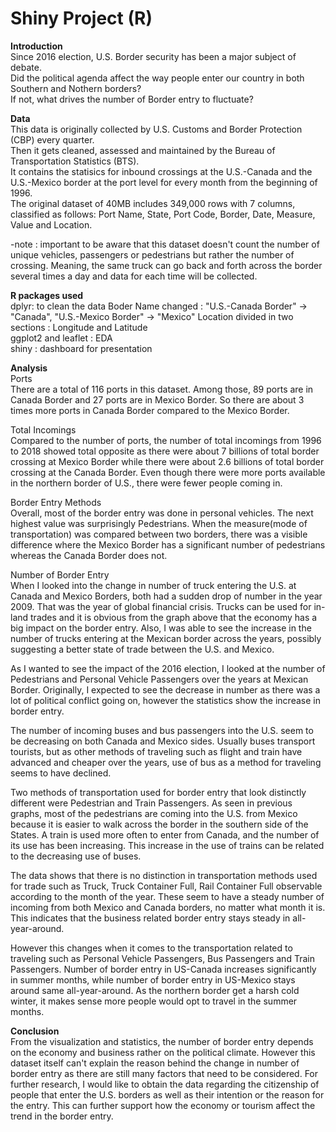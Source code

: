 # Shiny Project (R)

<b> Introduction </b> \
Since 2016 election, U.S. Border security has been a major subject of debate. \
Did the political agenda affect the way people enter our country in both Southern and Nothern borders? \
If not, what drives the number of Border entry to fluctuate? 

<b> Data </b> \
This data is originally collected by U.S. Customs and Border Protection (CBP) every quarter. \
Then it gets cleaned, assessed and maintained by the Bureau of Transportation Statistics (BTS). \
It contains the statisics for inbound crossings at the U.S.-Canada and the U.S.-Mexico border at the port level for every month from the beginning of 1996. \
The original dataset of 40MB includes 349,000 rows with 7 columns, classified as follows: Port Name, State, Port Code, Border, Date, Measure, Value and Location. 

 -note : important to be aware that this dataset doesn't count the number of unique vehicles, passengers or pedestrians but rather the number of crossing. Meaning, the same truck can go back and forth across the border several times a day and data for each time will be collected. 

<b> R packages used </b> \
dplyr: to clean the data
  Boder Name changed : "U.S.-Canada Border" -> "Canada", "U.S.-Mexico Border" -> "Mexico"
  Location divided in two sections : Longitude and Latitude \
ggplot2 and leaflet : EDA \
shiny : dashboard for presentation

<b> Analysis </b> \
Ports \
There are a total of 116 ports in this dataset. Among those, 89 ports are in Canada Border and 27 ports are in Mexico Border. So there are about 3 times more ports in Canada Border compared to the Mexico Border. 

Total Incomings \
Compared to the number of ports, the number of total incomings from 1996 to 2018 showed total opposite as there were about 7 billions of total border crossing at Mexico Border while there were about 2.6 billions of total border crossing at the Canada Border. Even though there were more ports available in the northern border of U.S., there were fewer people coming in. 

Border Entry Methods \
Overall, most of the border entry was done in personal vehicles. The next highest value was surprisingly Pedestrians. When the measure(mode of transportation) was compared between two borders, there was a visible difference where the Mexico Border has a significant number of pedestrians whereas the Canada Border does not. 

Number of Border Entry \
When I looked into the change in number of truck entering the U.S. at Canada and Mexico Borders, both had a sudden drop of number in the year 2009. That was the year of global financial crisis. Trucks can be used for in-land trades and it is obvious from the graph above that the economy has a big impact on the border entry. Also, I was able to see the increase in the number of trucks entering at the Mexican border across the years, possibly suggesting a better state of trade between the U.S. and Mexico. 

As I wanted to see the impact of the 2016 election, I looked at the number of Pedestrians and Personal Vehicle Passengers over the years at Mexican Border. Originally, I expected to see the decrease in number as there was a lot of political conflict going on, however the statistics show the increase in border entry. 

The number of incoming buses and bus passengers into the U.S. seem to be decreasing on both Canada and Mexico sides. Usually buses transport tourists, but as other methods of traveling such as flight and train have advanced and cheaper over the years, use of bus as a method for traveling seems to have declined. 

Two methods of transportation used for border entry that look distinctly different were Pedestrian and Train Passengers. As seen in previous graphs, most of the pedestrians are coming into the U.S. from Mexico because it is easier to walk across the border in the southern side of the States. A train is used more often to enter from Canada, and the number of its use has been increasing. This increase in the use of trains can be related to the decreasing use of buses. 

The data shows that there is no distinction in transportation methods used for trade such as Truck, Truck Container Full, Rail Container Full observable according to the month of the year. These seem to have a steady number of incoming from both Mexico and Canada borders, no matter what month it is. This indicates that the business related border entry stays steady in all-year-around. 

However this changes when it comes to the transportation related to traveling such as Personal Vehicle Passengers, Bus Passengers and Train Passengers. Number of border entry in US-Canada increases significantly in summer months, while number of border entry in US-Mexico stays around same all-year-around. As the northern border get a harsh cold winter, it makes sense more people would opt to travel in the summer months. 

<b> Conclusion </b> \
From the visualization and statistics, the number of border entry depends on the economy and business rather on the political climate. However this dataset itself can't explain the reason behind the change in number of border entry as there are still many factors that need to be considered. For further research, I would like to obtain the data regarding the citizenship of people that enter the U.S. borders as well as their intention or the reason for the entry. This can further support how the economy or tourism affect the trend in the border entry.

